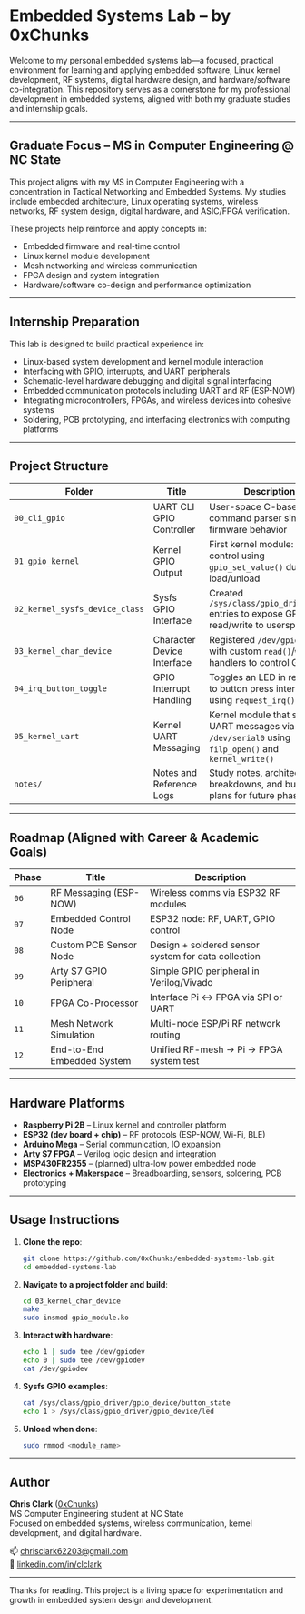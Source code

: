 # Embedded Systems Lab – by 0xChunks

Welcome to my personal embedded systems lab—a focused, practical environment for learning and applying embedded software, Linux kernel development, RF systems, digital hardware design, and hardware/software co-integration. This repository serves as a cornerstone for my professional development in embedded systems, aligned with both my graduate studies and internship goals.

---

## Graduate Focus – MS in Computer Engineering @ NC State

This project aligns with my MS in Computer Engineering with a concentration in Tactical Networking and Embedded Systems. My studies include embedded architecture, Linux operating systems, wireless networks, RF system design, digital hardware, and ASIC/FPGA verification.

These projects help reinforce and apply concepts in:
- Embedded firmware and real-time control
- Linux kernel module development
- Mesh networking and wireless communication
- FPGA design and system integration
- Hardware/software co-design and performance optimization

---

## Internship Preparation

This lab is designed to build practical experience in:
- Linux-based system development and kernel module interaction
- Interfacing with GPIO, interrupts, and UART peripherals
- Schematic-level hardware debugging and digital signal interfacing
- Embedded communication protocols including UART and RF (ESP-NOW)
- Integrating microcontrollers, FPGAs, and wireless devices into cohesive systems
- Soldering, PCB prototyping, and interfacing electronics with computing platforms

---

## Project Structure

| Folder | Title                       | Description |
|--------|-----------------------------|-------------|
| `00_cli_gpio` | UART CLI GPIO Controller | User-space C-based UART command parser simulating firmware behavior |
| `01_gpio_kernel` | Kernel GPIO Output | First kernel module: LED control using `gpio_set_value()` during load/unload |
| `02_kernel_sysfs_device_class` | Sysfs GPIO Interface | Created `/sys/class/gpio_driver/...` entries to expose GPIO read/write to userspace |
| `03_kernel_char_device` | Character Device Interface | Registered `/dev/gpiodev` with custom `read()`/`write()` handlers to control GPIO |
| `04_irq_button_toggle` | GPIO Interrupt Handling | Toggles an LED in response to button press interrupts using `request_irq()` |
| `05_kernel_uart` | Kernel UART Messaging | Kernel module that sends UART messages via `/dev/serial0` using `filp_open()` and `kernel_write()` |
| `notes/` | Notes and Reference Logs | Study notes, architecture breakdowns, and build plans for future phases |

---

## Roadmap (Aligned with Career & Academic Goals)

| Phase | Title | Description |
|-------|-------|-------------|
| `06` | RF Messaging (ESP-NOW) | Wireless comms via ESP32 RF modules |
| `07` | Embedded Control Node | ESP32 node: RF, UART, GPIO control |
| `08` | Custom PCB Sensor Node | Design + soldered sensor system for data collection |
| `09` | Arty S7 GPIO Peripheral | Simple GPIO peripheral in Verilog/Vivado |
| `10` | FPGA Co-Processor | Interface Pi ↔ FPGA via SPI or UART |
| `11` | Mesh Network Simulation | Multi-node ESP/Pi RF network routing |
| `12` | End-to-End Embedded System | Unified RF-mesh → Pi → FPGA system test |

---

## Hardware Platforms

- **Raspberry Pi 2B** – Linux kernel and controller platform
- **ESP32 (dev board + chip)** – RF protocols (ESP-NOW, Wi-Fi, BLE)
- **Arduino Mega** – Serial communication, IO expansion
- **Arty S7 FPGA** – Verilog logic design and integration
- **MSP430FR2355** – (planned) ultra-low power embedded node
- **Electronics + Makerspace** – Breadboarding, sensors, soldering, PCB prototyping

---

## Usage Instructions

1. **Clone the repo**:
   ```bash
   git clone https://github.com/0xChunks/embedded-systems-lab.git
   cd embedded-systems-lab
   ```

2. **Navigate to a project folder and build**:
   ```bash
   cd 03_kernel_char_device
   make
   sudo insmod gpio_module.ko
   ```

3. **Interact with hardware**:
   ```bash
   echo 1 | sudo tee /dev/gpiodev
   echo 0 | sudo tee /dev/gpiodev
   cat /dev/gpiodev
   ```

4. **Sysfs GPIO examples**:
   ```bash
   cat /sys/class/gpio_driver/gpio_device/button_state
   echo 1 > /sys/class/gpio_driver/gpio_device/led
   ```

5. **Unload when done**:
   ```bash
   sudo rmmod <module_name>
   ```

---

## Author

**Chris Clark** ([0xChunks](https://github.com/0xChunks))  
MS Computer Engineering student at NC State  
Focused on embedded systems, wireless communication, kernel development, and digital hardware.

📫 [chrisclark62203@gmail.com](mailto:chrisclark62203@gmail.com)  
🔗 [linkedin.com/in/clclark](https://linkedin.com/in/clclark)

---

Thanks for reading. This project is a living space for experimentation and growth in embedded system design and development.
